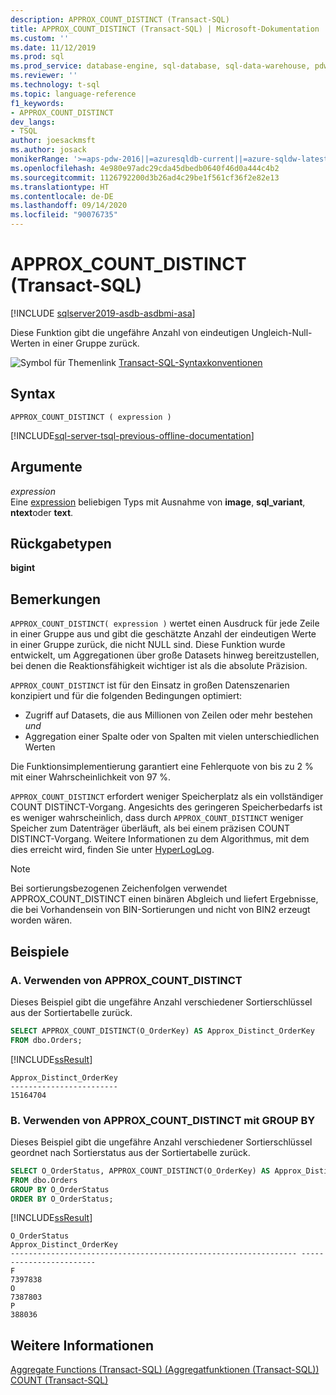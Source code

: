 ```yaml
---
description: APPROX_COUNT_DISTINCT (Transact-SQL)
title: APPROX_COUNT_DISTINCT (Transact-SQL) | Microsoft-Dokumentation
ms.custom: ''
ms.date: 11/12/2019
ms.prod: sql
ms.prod_service: database-engine, sql-database, sql-data-warehouse, pdw
ms.reviewer: ''
ms.technology: t-sql
ms.topic: language-reference
f1_keywords:
- APPROX_COUNT_DISTINCT
dev_langs:
- TSQL
author: joesackmsft
ms.author: josack
monikerRange: '>=aps-pdw-2016||=azuresqldb-current||=azure-sqldw-latest||>=sql-server-2016||=sqlallproducts-allversions||>=sql-server-linux-2017||=azuresqldb-mi-current'
ms.openlocfilehash: 4e980e97adc29cda45dbedb0640f46d0a444c4b2
ms.sourcegitcommit: 1126792200d3b26ad4c29be1f561cf36f2e82e13
ms.translationtype: HT
ms.contentlocale: de-DE
ms.lasthandoff: 09/14/2020
ms.locfileid: "90076735"
---
```

# <a name="approx_count_distinct-transact-sql"></a>APPROX_COUNT_DISTINCT (Transact-SQL)

[!INCLUDE [sqlserver2019-asdb-asdbmi-asa](../../includes/applies-to-version/sqlserver2019-asdb-asdbmi-asa.md)]

Diese Funktion gibt die ungefähre Anzahl von eindeutigen Ungleich-Null-Werten in einer Gruppe zurück. 
  
![Symbol für Themenlink](../../database-engine/configure-windows/media/topic-link.gif "Symbol für Themenlink") [Transact-SQL-Syntaxkonventionen](../../t-sql/language-elements/transact-sql-syntax-conventions-transact-sql.md)
  
## <a name="syntax"></a>Syntax  
  
```syntaxsql
APPROX_COUNT_DISTINCT ( expression )   
```  
  
[!INCLUDE[sql-server-tsql-previous-offline-documentation](../../includes/sql-server-tsql-previous-offline-documentation.md)]

## <a name="arguments"></a>Argumente
*expression*  
Eine [expression](../../t-sql/language-elements/expressions-transact-sql.md) beliebigen Typs mit Ausnahme von **image**, **sql_variant**, **ntext**oder **text**. 

## <a name="return-types"></a>Rückgabetypen
 **bigint**  
  
## <a name="remarks"></a>Bemerkungen  
`APPROX_COUNT_DISTINCT( expression )` wertet einen Ausdruck für jede Zeile in einer Gruppe aus und gibt die geschätzte Anzahl der eindeutigen Werte in einer Gruppe zurück, die nicht NULL sind. Diese Funktion wurde entwickelt, um Aggregationen über große Datasets hinweg bereitzustellen, bei denen die Reaktionsfähigkeit wichtiger ist als die absolute Präzision.  

`APPROX_COUNT_DISTINCT` ist für den Einsatz in großen Datenszenarien konzipiert und für die folgenden Bedingungen optimiert:
- Zugriff auf Datasets, die aus Millionen von Zeilen oder mehr bestehen *und*
- Aggregation einer Spalte oder von Spalten mit vielen unterschiedlichen Werten

Die Funktionsimplementierung garantiert eine Fehlerquote von bis zu 2 % mit einer Wahrscheinlichkeit von 97 %. 

`APPROX_COUNT_DISTINCT` erfordert weniger Speicherplatz als ein vollständiger COUNT DISTINCT-Vorgang.  Angesichts des geringeren Speicherbedarfs ist es weniger wahrscheinlich, dass durch `APPROX_COUNT_DISTINCT` weniger Speicher zum Datenträger überläuft, als bei einem präzisen COUNT DISTINCT-Vorgang. Weitere Informationen zu dem Algorithmus, mit dem dies erreicht wird, finden Sie unter [HyperLogLog](https://en.wikipedia.org/wiki/HyperLogLog).

> [!NOTE]
> Bei sortierungsbezogenen Zeichenfolgen verwendet APPROX_COUNT_DISTINCT einen binären Abgleich und liefert Ergebnisse, die bei Vorhandensein von BIN-Sortierungen und nicht von BIN2 erzeugt worden wären. 
  
## <a name="examples"></a>Beispiele  
  
### <a name="a-using-approx_count_distinct"></a>A. Verwenden von APPROX_COUNT_DISTINCT 
Dieses Beispiel gibt die ungefähre Anzahl verschiedener Sortierschlüssel aus der Sortiertabelle zurück.
  
```sql
SELECT APPROX_COUNT_DISTINCT(O_OrderKey) AS Approx_Distinct_OrderKey
FROM dbo.Orders;
```  
  
[!INCLUDE[ssResult](../../includes/ssresult-md.md)]
  
```
Approx_Distinct_OrderKey
------------------------
15164704
```
  
### <a name="b-using-approx_count_distinct-with-group-by"></a>B. Verwenden von APPROX_COUNT_DISTINCT mit GROUP BY 
Dieses Beispiel gibt die ungefähre Anzahl verschiedener Sortierschlüssel geordnet nach Sortierstatus aus der Sortiertabelle zurück. 
  
```sql
SELECT O_OrderStatus, APPROX_COUNT_DISTINCT(O_OrderKey) AS Approx_Distinct_OrderKey
FROM dbo.Orders
GROUP BY O_OrderStatus
ORDER BY O_OrderStatus; 
```  
  
[!INCLUDE[ssResult](../../includes/ssresult-md.md)]
  
```
O_OrderStatus                                                    Approx_Distinct_OrderKey
---------------------------------------------------------------- ------------------------
F                                                                7397838
O                                                                7387803
P                                                                388036
```
    
## <a name="see-also"></a>Weitere Informationen
[Aggregate Functions &#40;Transact-SQL&#41; (Aggregatfunktionen (Transact-SQL))](../../t-sql/functions/aggregate-functions-transact-sql.md)  
[COUNT &#40;Transact-SQL&#41;](../../t-sql/functions/count-transact-sql.md) 
